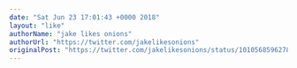 ```yaml
---
date: "Sat Jun 23 17:01:43 +0000 2018"
layout: "like"
authorName: "jake likes onions"
authorUrl: "https://twitter.com/jakelikesonions"
originalPost: "https://twitter.com/jakelikesonions/status/1010568596278439937"
---
```

